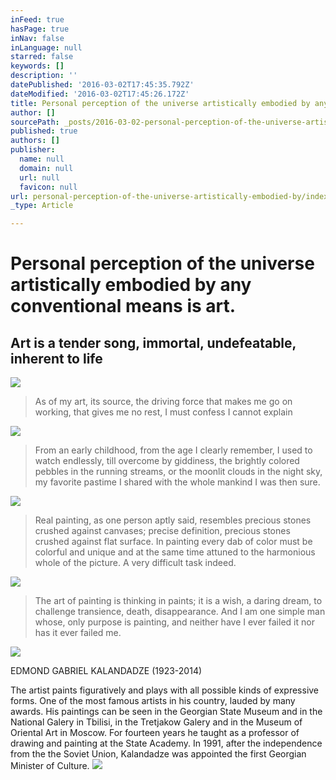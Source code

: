 ```yaml
---
inFeed: true
hasPage: true
inNav: false
inLanguage: null
starred: false
keywords: []
description: ''
datePublished: '2016-03-02T17:45:35.792Z'
dateModified: '2016-03-02T17:45:26.172Z'
title: Personal perception of the universe artistically embodied by any conventional means is art.
author: []
sourcePath: _posts/2016-03-02-personal-perception-of-the-universe-artistically-embodied-by.md
published: true
authors: []
publisher:
  name: null
  domain: null
  url: null
  favicon: null
url: personal-perception-of-the-universe-artistically-embodied-by/index.html
_type: Article

---
```

# Personal perception of the universe artistically embodied by any conventional means is art.

## Art is a tender song, immortal, undefeatable, inherent to life
![](https://the-grid-user-content.s3-us-west-2.amazonaws.com/44e533e7-d9e2-4feb-9943-ddacdf1df468.jpg)

> As of my art, its source, the driving force that makes me go on working, that gives me no rest, I must confess I cannot explain

![](https://the-grid-user-content.s3-us-west-2.amazonaws.com/313f78a4-8c40-4052-a49b-76c8c7ce4881.jpg)

> From an early childhood, from the age I clearly remember, I used to watch endlessly, till overcome by giddiness, the brightly colored pebbles in the running streams, or the moonlit clouds in the night sky, my favorite pastime I shared with the whole mankind I was then sure.

![](https://the-grid-user-content.s3-us-west-2.amazonaws.com/74f14a91-d3c2-46b7-9001-499bfb50c9e9.jpg)

> Real painting, as one person aptly said, resembles precious stones crushed against canvases; precise definition, precious stones crushed against flat surface. In painting every dab of color must be colorful and unique and at the same time attuned to the harmonious whole of the picture. A very difficult task indeed.

![](https://the-grid-user-content.s3-us-west-2.amazonaws.com/96b4e5e5-e25f-4170-a14b-1bc55b31b276.jpg)

> The art of painting is thinking in paints; it is a wish, a daring dream, to challenge transience, death, disappearance. And I am one simple man whose, only purpose is painting, and neither have I ever failed it nor has it ever failed me.

![](https://the-grid-user-content.s3-us-west-2.amazonaws.com/cac089e8-afb9-4294-b546-49f499169f3e.jpg)

EDMOND GABRIEL KALANDADZE (1923-2014)

The artist paints figuratively and plays with all possible kinds of expressive forms. One of the most famous artists in his country, lauded by many awards. His paintings can be seen in the Georgian State Museum and in the National Galery in Tbilisi, in the Tretjakow Galery and in the Museum of Oriental Art in Moscow. For fourteen years he taught as a professor of drawing and painting at the State Academy. In 1991, after the independence from the the Soviet Union, Kalandadze was appointed the first Georgian Minister of Culture.
![](https://the-grid-user-content.s3-us-west-2.amazonaws.com/ec893af5-f753-496e-a67d-973608d4380d.jpg)